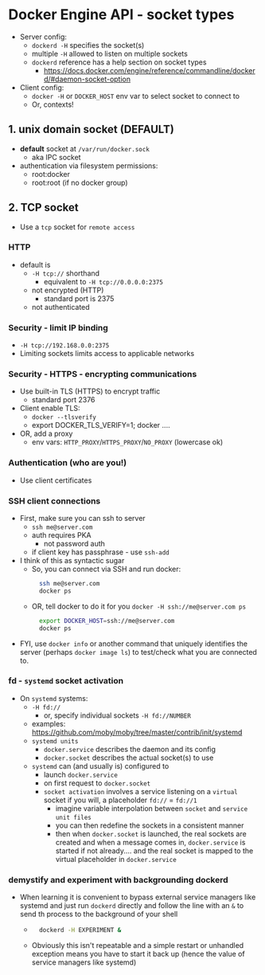 # Docker Engine API - socket types

- Server config:
  - `dockerd -H` specifies the socket(s) 
  - multiple `-H` allowed to listen on multiple sockets
  - `dockerd` reference has a help section on socket types
    - https://docs.docker.com/engine/reference/commandline/dockerd/#daemon-socket-option
- Client config:
  - `docker -H` or `DOCKER_HOST` env var to select socket to connect to
  - Or, contexts!

## 1. unix domain socket (DEFAULT)

- **default** socket at `/var/run/docker.sock`
  - aka IPC socket
- authentication via filesystem permissions:
  - root:docker
  - root:root (if no docker group)

## 2. TCP socket

- Use a `tcp` socket for `remote access`

### HTTP

- default is
  - `-H tcp://` shorthand
    - equivalent to `-H tcp://0.0.0.0:2375`
  - not encrypted (HTTP)
    - standard port is 2375
  - not authenticated

### Security - limit IP binding

- `-H tcp://192.168.0.0:2375`
- Limiting sockets limits access to applicable networks

### Security - HTTPS - encrypting communications

- Use built-in TLS (HTTPS) to encrypt traffic
  - standard port 2376
- Client enable TLS:
  - `docker --tlsverify`
  - export DOCKER_TLS_VERIFY=1; docker ....
- OR, add a proxy
  - env vars: `HTTP_PROXY`/`HTTPS_PROXY`/`NO_PROXY` (lowercase ok)
 
### Authentication (who are you!)

- Use client certificates

### SSH client connections

- First, make sure you can ssh to server
  - `ssh me@server.com`
  - auth requires PKA
    - not password auth
  - if client key has passphrase - use `ssh-add`
- I think of this as syntactic sugar
  - So, you can connect via SSH and run docker:
    ```bash
      ssh me@server.com
      docker ps
    ```
  - OR, tell docker to do it for you
    `docker -H ssh://me@server.com ps`
    ```bash
      export DOCKER_HOST=ssh://me@server.com
      docker ps
    ```
- FYI, use `docker info` or another command that uniquely identifies the server (perhaps `docker image ls`) to test/check what you are connected to.

### fd - `systemd` socket activation

- On `systemd` systems:
  - `-H fd://`
    - or, specify individual sockets `-H fd://NUMBER`
  - examples: https://github.com/moby/moby/tree/master/contrib/init/systemd
  - `systemd units`
    - `docker.service` describes the daemon and its config
    - `docker.socket` describes the actual socket(s) to use
  - `systemd` can (and usually is) configured to
    - launch `docker.service`
    - on first request to `docker.socket`
    - `socket activation` involves a service listening on a `virtual` socket if you will, a placeholder `fd://` = `fd://1`
      - imagine variable interpolation between `socket` and `service` `unit files`
      - you can then redefine the sockets in a consistent manner
      - then when `docker.socket` is launched, the real sockets are created and when a message comes in, `docker.service` is started if not already.... and the real socket is mapped to the virtual placeholder in `docker.service`

### demystify and experiment with backgrounding dockerd

- When learning it is convenient to bypass external service managers like systemd and just run `dockerd` directly and follow the line with an `&` to send th process to the background of your shell
  - ```bash
      dockerd -H EXPERIMENT &
    ```
  - Obviously this isn't repeatable and a simple restart or unhandled exception means you have to start it back up (hence the value of service managers like systemd)
